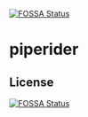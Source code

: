 [![FOSSA Status](https://app.fossa.com/api/projects/git%2Bgithub.com%2Fzinkosuke%2Fpiperider.svg?type=shield)](https://app.fossa.com/projects/git%2Bgithub.com%2Fzinkosuke%2Fpiperider?ref=badge_shield)

# piperider

## License
[![FOSSA Status](https://app.fossa.com/api/projects/git%2Bgithub.com%2Fzinkosuke%2Fpiperider.svg?type=large)](https://app.fossa.com/projects/git%2Bgithub.com%2Fzinkosuke%2Fpiperider?ref=badge_large)

